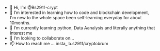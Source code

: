- 👋 Hi, I’m @Bs2911-crypt
- 👀 I’m interested in learning how to code and blockchain development, I'm new to the whole space been self-learning everyday for about 10months.
- 🌱 I’m currently learning python, Data Aanalysis and literally anything that interest me
- 💞️ I’m looking to collaborate on...
- 📫 How to reach me ... insta_ b.s2911/cryptobrum

<!---
Bs2911-crypt/Bs2911-crypt is a ✨ special ✨ repository because its `README.md` (this file) appears on your GitHub profile.
You can click the Preview link to take a look at your changes.
--->
